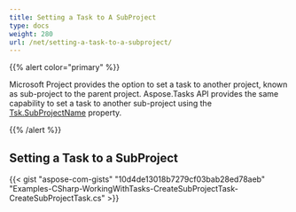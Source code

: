```yaml
---
title: Setting a Task to A SubProject
type: docs
weight: 280
url: /net/setting-a-task-to-a-subproject/
---
```


{{% alert color="primary" %}} 

Microsoft Project provides the option to set a task to another project, known as sub-project to the parent project. Aspose.Tasks API provides the same capability to set a task to another sub-project using the [Tsk.SubProjectName](https://apireference.aspose.com/tasks/net/aspose.tasks/tsk/fields/subprojectname) property.

{{% /alert %}} 
## **Setting a Task to a SubProject**
{{< gist "aspose-com-gists" "10d4de13018b7279cf03bab28ed78aeb" "Examples-CSharp-WorkingWithTasks-CreateSubProjectTask-CreateSubProjectTask.cs" >}}
